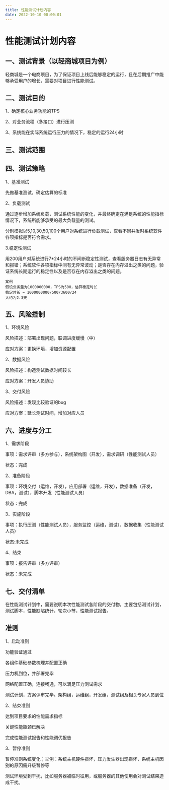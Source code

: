```yaml
---
title: 性能测试计划内容
date: 2022-10-10 00:00:01
---
```


# 性能测试计划内容

## 一、测试背景（以轻商城项目为例）

轻商城是一个电商项目，为了保证项目上线后能够稳定的运行，且在后期推广中能够承受用户的增长，需要对项目进行性能测试。

## 二、测试目的

1、确定核心业务功能的TPS

2、对业务流程（多接口）进行压测

3、系统能在实际系统运行压力的情况下，稳定的运行24小时

## 三、测试范围

## 四、测试策略

1、基准测试

先做基准测试，确定估算的标准

2、负载测试

通过逐步增加系统负载，测试系统性能的变化，并最终确定在满足系统的性能指标情况下，系统所能够承受的最大负载量的测试。

分别模拟以5,10,30,50,100个用户对系统进行负载测试，查看不同并发时系统软件各项指标是否符合需求。

3.稳定性测试

用200用户对系统进行7*24小时的不间断稳定性测试，查看服务器日志有无异常和报错；系统软件各项指标中间有无异常波动；是否存在内存溢出之类的问题，验证系统长期运行的稳定性以及是否存在内存溢出之类的问题。

```b
案例
假设业务量为1000000000，TPS为500，估算稳定时长
稳定时长 = 1000000000/500/3600/24
大约为2.3天
```

## 五、风险控制

1、环境风险

风险描述：部署出现问题，联调进度缓慢（中）

应对方案：更换环境，增加资源配置

2、数据风险

风险描述：构造测试数据时间较长

应对方案：开发人员协助

3、交付风险

风险描述：发现比较验证的bug

应对方案：延长测试时间，增加对应人员

## 六、进度与分工

1、需求阶段

事项：需求评审（多方参与），系统架构图（开发），需求调研（性能测试人员）

状态：完成

2、准备阶段

事项：环境交付（运维，开发），应用部署（运维，开发），数据准备（开发，DBA，测试），脚本开发（性能测试人员）

状态：完成

3、实施阶段

事项：执行压测（性能测试人员），服务监控（运维，测试），数据收集（性能测试人员）

状态:未完成

4、结束

事项：报告评审（多方评审）

状态：未完成

## 七、交付清单

在性能测试计划中，需要说明本次性能测试各阶段的交付物，主要包括测试计划，测试脚本，性能缺陷统计，轮次小节，性能测试报告。

## 准则

1、启动准则

功能验证通过

各组件基础参数梳理并配置正确

压力机到位，并部署完毕

网络配置正确，连接畅通，可以满足压力测试需求

测试计划，方案评审完毕。架构组，运维组，开发组，测试组及相关专家人员到位

2、结束准则

达到项目要求的性能需求指标

关键性能瓶颈已解决

完成性能测试报告和性能调优报告

3、暂停准则

暂停准则系统变化；举例：系统主机硬件损坏，压力发生器出现损坏，系统主机因别的原因需升级暂停等

测试环境受到干扰，比如服务器被临时征用，或服务器的其他使用会对测试结果造成干扰。

